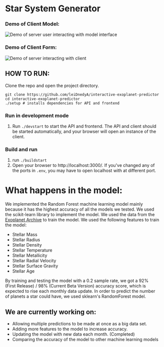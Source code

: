 # Star System Generator

### Demo of Client Model:
![Demo of server user interacting with model interface](https://media3.giphy.com/media/nix4uXdw3cUvqcy6Dh/giphy.gif?cid=790b7611daf1c8c5a60014aca7ad6717d5ef551f886a5918&rid=giphy.gif&ct=g)


### Demo of Client Form:
![Demo of server interacting with client](https://media1.giphy.com/media/sKIkl2ERPk7vKhhq5E/giphy.gif?cid=790b76115b0e75f9b740ecd5d4cbb60e4dc7d09b8a13c228&rid=giphy.gif&ct=g)


## HOW TO RUN:

Clone the repo and open the project directory.
```
git clone https://github.com/leiDnedyA/interactive-exoplanet-predictor
cd interactive-exoplanet-predictor
./setup # installs dependencies for API and frontend
```

### Run in development mode
1. Run `./devstart` to start the API and frontend. The API and client should be started automatically, and your browser will open an instance of the client.

### Build and run
1. run `./buildstart`
2. Open your browser to http://localhost:3000/. If you've changed any of the ports in `.env`, you may have to open localhost with at different port.

# What happens in the model:
We implemented the Random Forest machine learning model mainly because it has the highest accuracy of all the models we tested. We used the scikit-learn library to implement the model. We used the data from the [Exoplanet Archive](https://exoplanetarchive.ipac.caltech.edu/cgi-bin/TblView/nph-tblView?app=ExoTbls&config=PS) to train the model. We used the following features to train the model:
- Stellar Mass
- Stellar Radius
- Stellar Density
- Stellar Temperature
- Stellar Metallicity
- Stellar Radial Velocity
- Stellar Surface Gravity
- Stellar Age

By training and testing the model with a 0.2 sample rate, we got a 92% (First Release) / 98% (Current Beta Version) accuracy score, which is expected to rise each monthly data update. In order to predict the number of planets a star could have, we used sklearn's RandomForest model.

## We are currently working on:
- Allowing multiple predictions to be made at once as a big data set.
- Adding more features to the model to increase accuracy.
- Updating the model with new data each month. (Completed)
- Comparing the accuracy of the model to other machine learning models
